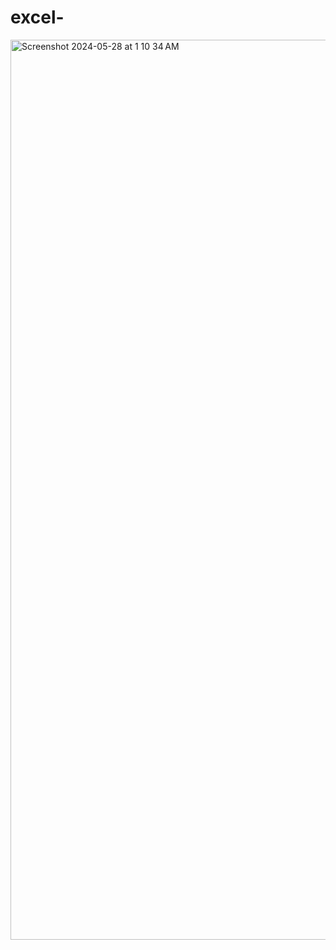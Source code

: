 # excel-
<img width="1440" alt="Screenshot 2024-05-28 at 1 10 34 AM" src="https://github.com/user-attachments/assets/1976d0c5-83e9-46ed-9c8f-e1e5357c4051">

